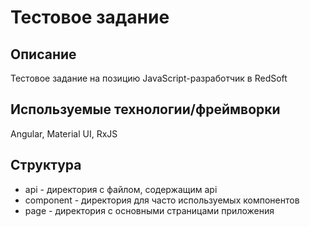 # Тестовое задание

## Описание

Тестовое задание на позицию JavaScript-разработчик в RedSoft

## Используемые технологии/фреймворки

Angular, Material UI, RxJS

## Структура

* api - директория с файлом, содержащим api
* component - директория для часто используемых компонентов
* page - директория с основными страницами приложения